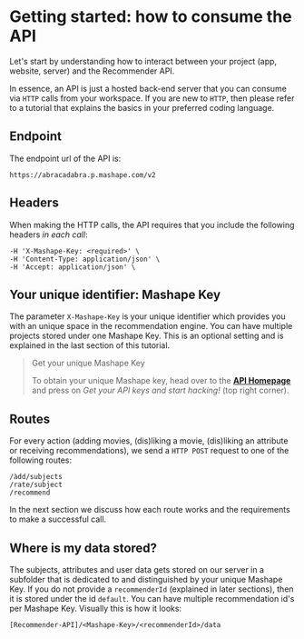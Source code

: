 # Getting started: how to consume the API

Let's start by understanding how to interact between your project (app, website, server) and the Recommender API.

In essence, an API is just a hosted back-end server that you can consume via `HTTP` calls from your workspace. If you are new to `HTTP`, then please refer to a tutorial that explains the basics in your preferred coding language.

## Endpoint

The endpoint url of the API is:

```
https://abracadabra.p.mashape.com/v2
```

## Headers

When making the HTTP calls, the API requires that you include the following headers *in each call*:

```
-H 'X-Mashape-Key: <required>' \
-H 'Content-Type: application/json' \
-H 'Accept: application/json' \
```

## Your unique identifier: Mashape Key

The parameter `X-Mashape-Key` is your unique identifier which provides you with an unique space in the recommendation engine. You can have multiple projects stored under one Mashape Key. This is an optional setting and is explained in the last section of this tutorial.

> <span class="badge badge-positive">Get your unique Mashape Key</span>
>
> To obtain your unique Mashape key, head over to the [**API Homepage**](https://market.mashape.com/noodlio/noodlio-pay-smooth-payments-with-stripe) and press on *Get your API keys and start hacking!* (top right corner).

## Routes

For every action (adding movies, (dis)liking a movie, (dis)liking an attribute or receiving recommendations), we send a `HTTP POST` request to one of the following routes:

```
/àdd/subjects
/rate/subject
/recommend
```

In the next section we discuss how each route works and the requirements to make a successful call.

## Where is my data stored?

The subjects, attributes and user data gets stored on our server in a subfolder that is dedicated to and distinguished by your unique Mashape Key. If you do not provide a `recommenderId` (explained in later sections), then it is stored under the id `default`. You can have multiple recommendation id's per Mashape Key. Visually this is how it looks:

```
[Recommender-API]/<Mashape-Key>/<recommenderId>/data
```
